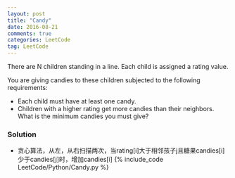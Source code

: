 ```yaml
---
layout: post
title: "Candy"
date: 2016-08-21
comments: true
categories: LeetCode
tag: LeetCode
---
```




There are N children standing in a line. Each child is assigned a rating value.

You are giving candies to these children subjected to the following requirements:

* Each child must have at least one candy.
* Children with a higher rating get more candies than their neighbors.
What is the minimum candies you must give?

<!--more-->
### Solution
* 贪心算法，从左，从右扫描两次，当rating[i]大于相邻孩子j且糖果candies[i]少于candies[j]时，增加candies[i]
{% include_code LeetCode/Python/Candy.py %}

